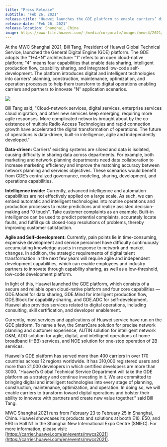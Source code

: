 ```yaml
---
title: "Press Release"
subtitle: "Feb 26, 2021"
release-title: "Huawei launches the GDE platform to enable carriers’ digital Operations transformation"
release-date: "Feb 26, 2021"
release-location: Shanghai, China
image: https://www-file.huawei.com/-/media/corporate/images/news4/2021/q1/210225-1.jpg
---
```



At the MWC Shanghai 2021, Bill Tang, President of Huawei Global Technical Service, launched the General Digital Engine (GDE) platform. The GDE adopts the "1+4+N" architecture: "1" refers to an open cloud-native platform; "4" means four capabilities that enable data sharing, intelligent production flow, capability sharing, and Integrated low-code self-development. The platform introduces digital and intelligent technologies into carriers' planning, construction, maintenance, optimization, and operation processes to help them transform to digital operations enabling carriers and partners to innovate "N" application scenarios.

![](https://www-file.huawei.com/-/media/corporate/images/news4/2021/q1/210225-1.jpg?la=en)

Bill Tang said, "Cloud-network services, digital services, enterprise services cloud migration, and other new services keep emerging, requiring more agile responses. More complicated networks brought about by the co-existence of multiple Radio Access Technologies and rapid connection growth have accelerated the digital transformation of operations. The future of operations is data-driven, built-in intelligence, agile and independently developed."

**Data-driven:** Carriers' existing systems are siloed and data is isolated, causing difficulty in sharing data across departments. For example, both marketing and network planning departments need data collaboration to increase marketing efficiency and improve the matching accuracy between network planning and services objectives. These scenarios would benefit from GDE’s centralized governance, modeling, sharing, development, and operations capabilities.

**Intelligence inside:** Currently, advanced intelligence and automation capabilities are not effectively applied on a large scale. As such, we can embed automatic and intelligent technologies into routine operations and production processes to make predictions and realize assisted decision-making and "0 touch". Take customer complaints as an example. Built-in intelligence can be used to predict potential complaints, accurately locate faults, and fulfill quick closed-loop resolutions of problems, thereby improving customer satisfaction.

**Agile and Self-development:** Currently, pain points lie in time-consuming, expensive development and service personnel have difficulty continuously accumulating knowledge assets in response to network and market changes. In addition, the strategic requirements of digital talent transformation in the next few years will require agile and independent development capabilities, which can enable employees and industry partners to innovate through capability sharing, as well as a low-threshold, low-code development platform.

In light of this, Huawei launched the GDE platform, which consists of a secure and reliable open cloud-native platform and four core capabilities — GDE.Model for data sharing, GDE.Mind for intelligent production flow, GDE.Block for capability sharing, and GDE.ADC for self-development. Huawei also provides services related to digital operations, including consulting, skill certification, and developer enablement.

Currently, most services and applications of Huawei service have run on the GDE platform. To name a few, the SmartCare solution for precise network planning and customer experience, AUTIN solution for intelligent network O&M, ADO solution for agile, digital, and intelligent operations of home broadband (HBB) services, and NOE solution for one-stop operation of 2B services.

Huawei's GDE platform has served more than 400 carriers in over 170 countries across 12 regions worldwide. It has 310,000 registered users and more than 21,000 developers in which certified developers are more than 3000. "Huawei’s Global Technical Service Department will take the GDE platform as a strategy and continue investing in it. We are committed to bringing digital and intelligent technologies into every stage of planning, construction, maintenance, optimization, and operation. In doing so, we will enable carriers to transform toward digital operations and bolster their ability to innovate with partners and create new value together." said Bill Tang.

MWC Shanghai 2021 runs from February 23 to February 25 in Shanghai, China. Huawei showcases its products and solutions at booth E10, E50, and E90 in Hall N1 in the Shanghai New International Expo Centre (SNIEC). For more information, please visit: [https://carrier.huawei.com/en/events/mwcs2021](https://carrier.huawei.com/en/events/mwcs2021).